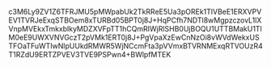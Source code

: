 c3M6Ly9ZV1Z6TFRJMU5pMWpabUk2TkRReE5Ua3pOREk1TlVBeE1ERXVPVEV1TVRJeExqSTBOem8xTURBd05BPT0j8J+HqPCfh7NDTl8wMgpzczovL1lXVnpMVEkxTmkxblkyMDZXVFpTT1hCQmRIWjRlSHB0UjBOQU1UTTBMakU1TlM0eE9UWXVNVGczT2pVMk1ERT0j8J+PgVpaXzEwCnNzOi8vWVdWekxUSTFOaTFuWTIwNlpUUkdRMWR5WjNCcmFta3pVVmxBTVRNMExqRTVOUzR4T1RZdU9ERTZPVEV3TVE9PSPwn4+BWlpfMTEK